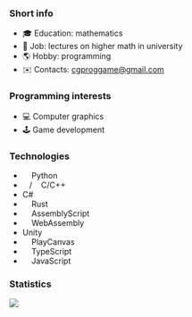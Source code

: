 ### Short info
- :mortar_board: Education: mathematics
- :hammer: Job: lectures on higher math in university
- :earth_americas: Hobby: programming
- :envelope: Contacts: cgproggame@gmail.com

### Programming interests
- :computer: Computer graphics
- :joystick: Game development

### Technologies
- <img height="12" width="12" src="https://cdn.simpleicons.org/python" /> Python
- <img height="12" width="12" src="https://cdn.simpleicons.org/c" />/<img height="12" width="12" src="https://cdn.simpleicons.org/cplusplus" /> C/C++
- C#
- <img height="12" width="12" src="https://cdn.simpleicons.org/rust" /> Rust
- <img height="12" width="12" src="https://cdn.simpleicons.org/assemblyscript" /> AssemblyScript
- <img height="12" width="12" src="https://cdn.simpleicons.org/webassembly" /> WebAssembly
- Unity
- <img height="12" width="12" src="https://cdn.simpleicons.org/playcanvas" /> PlayCanvas
- <img height="12" width="12" src="https://cdn.simpleicons.org/typescript" /> TypeScript
- <img height="12" width="12" src="https://cdn.simpleicons.org/javascript" /> JavaScript

### Statistics
<!--![Anurag's GitHub stats](https://github-readme-stats.vercel.app/api?username=tugcga&show_icons=true&theme=shadow_blue)-->
![](http://github-profile-summary-cards.vercel.app/api/cards/stats?username=tugcga&theme=default) 
<!--![Top Langs](https://github-readme-stats.vercel.app/api/top-langs/?username=tugcga&layout=compact)-->
